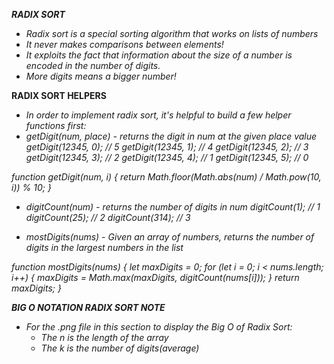***RADIX SORT***
- *Radix sort is a special sorting algorithm that works on lists of numbers*
- *It never makes comparisons between elements!*
- *It exploits the fact that information about the size of a number is encoded in the number of digits.*
- *More digits means a bigger number!*

**RADIX SORT HELPERS**
- *In order to implement radix sort, it's helpful to build a few helper functions first:*
- *getDigit(num, place) - returns the digit in num at the given place value*
*getDigit(12345, 0); // 5*
*getDigit(12345, 1); // 4*
*getDigit(12345, 2); // 3*
*getDigit(12345, 3); // 2*
*getDigit(12345, 4); // 1*
*getDigit(12345, 5); // 0*

*function getDigit(num, i) {*
  *return Math.floor(Math.abs(num) / Math.pow(10, i)) % 10;*
*}*

- *digitCount(num) - returns the number of digits in num*
*digitCount(1); // 1*
*digitCount(25); // 2*
*digitCount(314); // 3*

- *mostDigits(nums) - Given an array of numbers, returns the number of digits in the largest numbers in the list*

*function mostDigits(nums) {*
  *let maxDigits = 0;*
  *for (let i = 0; i < nums.length; i++) {*
    *maxDigits = Math.max(maxDigits, digitCount(nums[i]));*
  *}*
  *return maxDigits;*
*}*


***BIG O NOTATION RADIX SORT NOTE***
- *For the .png file in this section to display the Big O of Radix Sort:*
  - *The n is the length of the array*
  - *The k is the number of digits(average)*